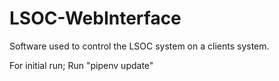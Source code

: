 # LSOC-WebInterface
Software used to control the LSOC system on a clients system.

For initial run; Run "pipenv update"
